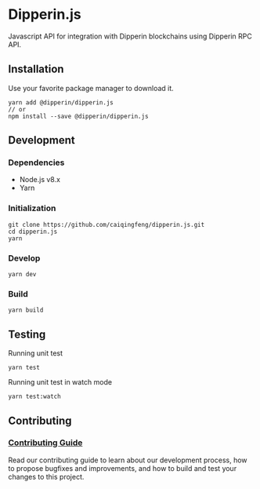 
# Dipperin.js

Javascript API for integration with Dipperin blockchains using Dipperin RPC API.

## Installation

Use your favorite package manager to download it.

```shell
yarn add @dipperin/dipperin.js
// or
npm install --save @dipperin/dipperin.js
```

## Development

### Dependencies

- Node.js v8.x
- Yarn

### Initialization

```shell
git clone https://github.com/caiqingfeng/dipperin.js.git
cd dipperin.js
yarn
```

### Develop

```shell
yarn dev
```

### Build

```shell
yarn build
```

## Testing

Running unit test

```shell
yarn test
```

Running unit test in watch mode

```shell
yarn test:watch
```

## Contributing

### [Contributing Guide](https://github.com/caiqingfeng/dipperin.js/blob/master/CONTRIBUTING.md)

Read our contributing guide to learn about our development process, how to propose bugfixes and improvements, and how to build and test your changes to this project.
